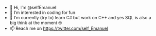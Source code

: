 - 👋 Hi, I’m @selfEmanuel
- 👀 I’m interested in coding for fun
- 🌱 I’m currently (try to) learn C# but work on C++ and yes SQL is also a big think at the moment 🤓
- 📫 Reach me on https://twitter.com/self_Emanuel

<!---
selfEmanuel/selfEmanuel is a ✨ special ✨ repository because its `README.md` (this file) appears on your GitHub profile.
You can click the Preview link to take a look at your changes.
--->
